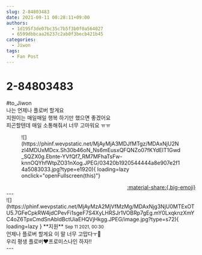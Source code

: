 ```yaml
---
slug: 2-84803483
date: 2021-09-11 00:28:11+09:00
authors:
  - 1d195f3de07bc35c7b5f3b0f0a564027
  - 6599dbbcaa26237c2ab0f3becb421b45
categories:
  - Jiwon
tags:
  - Fan Post
---
```


# 2-84803483

<div class="post-container" markdown="1">
<div class="content-container md-sidebar__scrollwrap" markdown="1">

\#to_Jiwon<br>나는 언제나 플로버 할게요<br>지원이는 매일매일 행복 하기만 했으면 좋겠어요<br>피곤할텐데 매일 소통해줘서 너무 고마워요 ㅠㅠ
<figure markdown="1">
![](https://phinf.wevpstatic.net/MjAyMjA3MDJfMTgz/MDAxNjU2NzI4MDUxMDcx.Sh30b46oN_Ns6mEusxQFQNZo07fKYdElT1Gwd_SQZX0g.Ebnte-YVfQf7_RM7MFhaTsFw-knnOQYhfWtpZO31nXog.JPEG/03420b1920544444a8e907e2f14a5083033.jpg?type=e1920){ loading=lazy onclick="openFullscreen(this)"}
</figure>


</div>
</div>

<div style="text-align: right;" markdown="1">
<a href="https://weverse.io/fromis9/fanpost/2-84803483" style="text-align: right;">:material-share:{.big-emoji}</a>
</div>
---

<div class="comments-container md-sidebar__scrollwrap" markdown="1">
<div class="comment" markdown="1">
<div class='id-container' markdown="1">
![](https://phinf.wevpstatic.net/MjAyMzA2MjVfMzMg/MDAxNjg3NjU0MTExOTU5.7GFeCpkRW4jdCPevFi1sgeF7S4XyLHRSJr1VOBRp7gEg.mY0LxqknzXmYC4oZ6TpxCmdSnAbldBctUiaEHQVjHkgg.JPEG/image.jpg?type=s72){ loading=lazy }
**<span class="artist">지원</span>** <small>Sep 11 2021, 00:30</small><br>
</div>
<div class='comment-body' markdown="1">
언제나 플로버 할게요 이 말 너무 고맙다ㅜ🥰<br>우리 평생 플로버❤️프로미스나인 하자!! 
</div>
</div>
</div>
---
